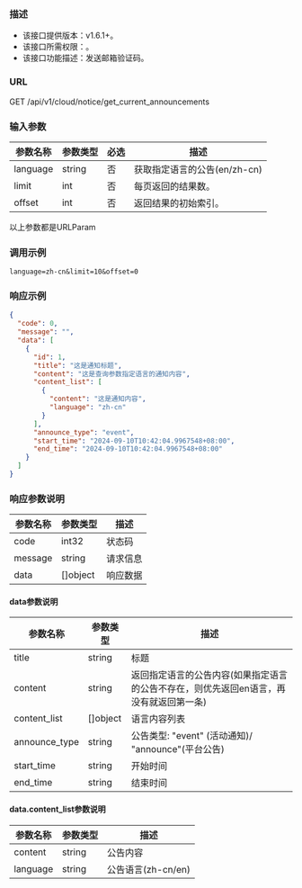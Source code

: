 ### 描述

- 该接口提供版本：v1.6.1+。
- 该接口所需权限：。
- 该接口功能描述：发送邮箱验证码。

### URL

GET /api/v1/cloud/notice/get_current_announcements

### 输入参数

| 参数名称      | 参数类型    | 必选 | 描述                  |
|-----------|---------|----|---------------------|
| language	 | string	 | 否	 | 获取指定语言的公告(en/zh-cn) |
| limit	    | int	    | 否	 | 每页返回的结果数。           |
| offset	   | int	    | 否	 | 返回结果的初始索引。          |

以上参数都是URLParam

### 调用示例


```
language=zh-cn&limit=10&offset=0
```

### 响应示例

```json
{
  "code": 0,
  "message": "",
  "data": [
    {
      "id": 1,
      "title": "这是通知标题",
      "content": "这是查询参数指定语言的通知内容",
      "content_list": [
        {
          "content": "这是通知内容",
          "language": "zh-cn"
        }
      ],
      "announce_type": "event",
      "start_time": "2024-09-10T10:42:04.9967548+08:00",
      "end_time": "2024-09-10T10:42:04.9967548+08:00"
    }
  ]
}
```

### 响应参数说明

| 参数名称    | 参数类型     | 描述   |
|---------|----------|------|
| code    | int32    | 状态码  |
| message | string   | 请求信息 |
| data    | []object | 响应数据 |

#### data参数说明
| 参数名称          | 参数类型     | 描述                                            |
|---------------|----------|-----------------------------------------------|
| title         | string   | 标题                                            |
| content       | string   | 返回指定语言的公告内容(如果指定语言的公告不存在，则优先返回en语言，再没有就返回第一条) |
| content_list  | []object | 语言内容列表                                        |
| announce_type | string   | 公告类型: "event" (活动通知)/ "announce"(平台公告)        |
| start_time    | string   | 开始时间                                          |
| end_time      | string   | 结束时间                                          |

#### data.content_list参数说明
| 参数名称     | 参数类型   | 描述             |
|----------|--------|----------------|
| content  | string | 公告内容           |
| language | string | 公告语言(zh-cn/en) |

